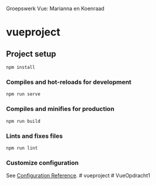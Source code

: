Groepswerk Vue: Marianna en Koenraad 
# vueproject

## Project setup
```
npm install
```

### Compiles and hot-reloads for development
```
npm run serve
```

### Compiles and minifies for production
```
npm run build
```

### Lints and fixes files
```
npm run lint
```

### Customize configuration
See [Configuration Reference](https://cli.vuejs.org/config/).
#   v u e p r o j e c t 
 
 #   V u e O p d r a c h t 1 
 
 